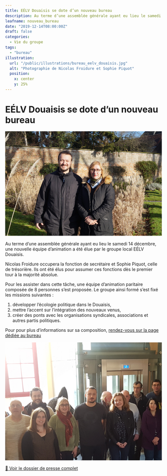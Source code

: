 ```yaml
---
title: EÉLV Douaisis se dote d’un nouveau bureau
description: Au terme d’une assemblée générale ayant eu lieu le samedi 14 décembre, une nouvelle équipe d’animation a été élue par le groupe local EÉLV Douaisis.
leafname: nouveau_bureau
date: "2019-12-14T08:00:00Z"
draft: false
categories:
  - Vie du groupe
tags:
  - "bureau"
illustration:
  url: "/public/illustrations/bureau_eelv_douaisis.jpg"
  alt: "Photographie de Nicolas Froidure et Sophie Piquot"
  position:
    x: center
    y: 25%
---
```


# EÉLV Douaisis se dote d’un nouveau bureau

![Photographie de Nicolas Froidure et Sophie Piquot](/public/illustrations/bureau_eelv_douaisis.jpg "🖼➡️")

Au terme d’une assemblée générale ayant eu lieu le samedi 14 décembre, une nouvelle équipe d’animation a été élue par le groupe local EÉLV Douaisis.

Nicolas Froidure occupera la fonction de secrétaire et Sophie Piquot, celle de trésorière. Ils ont été élus pour assumer ces fonctions dès le premier tour à la majorité absolue.

Pour les assister dans cette tâche, une équipe d’animation paritaire composée de 8 personnes s’est proposée. Le groupe ainsi formé s’est fixé les missions suivantes :

1.  développer l’écologie politique dans le Douaisis,
2.  mettre l’accent sur l’intégration des nouveaux venus,
3.  créer des ponts avec les organisations syndicales, associations et autres partis politiques.

Pour pour plus d’informations sur sa composition, [rendez-vous sur la page dédiée au bureau](/a_propos/bureau)

![Photographie du groupe local](/public/illustrations/groupe_eelv_douaisis.jpg)

[📢 Voir le dossier de presse complet](https://drive.google.com/drive/u/1/folders/1w6pfL2PtY3uxQBDeru1GabMRiwmWVHJG)
